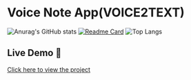 # Voice Note App(VOICE2TEXT)

![Anurag's GitHub stats](https://github-readme-stats.vercel.app/api?username=DakshPrajapati-X&show_icons=true&hide=contribs,prs&theme=dark)
[![Readme Card](https://github-readme-stats.vercel.app/api/pin/?username=DakshPrajapati-X&repo=voicenoteapp&theme=dark)](https://github.com/DakshPrajapati-X/voicenoteapp)
![Top Langs](https://github-readme-stats.vercel.app/api/top-langs/?username=DakshPrajapati-X&layout=donut&exclude_repo=potholedetection,DakshPrajapati-X.github.io&theme=dark&langs_count=8)
## Live Demo 🚀  
[Click here to view the project](https://unrivaled-pavlova-cc3eff.netlify.app/)
